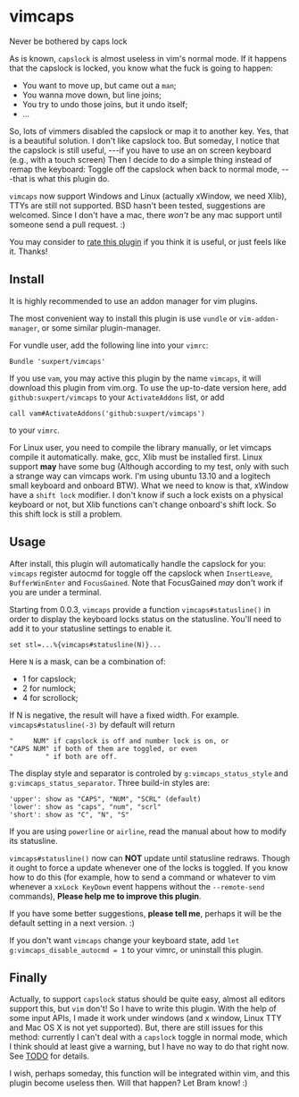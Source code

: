 vimcaps
=======

Never be bothered by caps lock

As is known, `capslock` is almost useless in vim's normal mode.
If it happens that the capslock is locked, you know what the fuck
is going to happen:
+   You want to move up, but came out a `man`;
+   You wanna move down, but line joins;
+   You try to undo those joins, but it undo itself;
+   ...

So, lots of vimmers disabled the capslock or map it to another key.
Yes, that is a beautiful solution. I don't like capslock too.
But someday, I notice that the capslock is still useful,
---if you have to use an on screen keyboard (e.g., with a touch screen)
Then I decide to do a simple thing instead of remap the keyboard:
Toggle off the capslock when back to normal mode,
---that is what this plugin do.

`vimcaps` now support Windows and Linux (actually xWindow, we need Xlib),
TTYs are still not supported.
BSD hasn't been tested, suggestions are welcomed.
Since I don't have a mac, there *won't* be any mac support until someone
send a pull request. :)

You may consider to [rate this plugin](http://www.vim.org/scripts/script.php?script_id=4834)
if you think it is useful, or just feels like it. Thanks!

## Install
It is highly recommended to use an addon manager for vim plugins.

The most convenient way to install this plugin is use `vundle` or
`vim-addon-manager`, or some similar plugin-manager.

For vundle user, add the following line into your `vimrc`:
```vim
Bundle 'suxpert/vimcaps'
```
If you use `vam`, you may active this plugin by the name `vimcaps`,
it will download this plugin from vim.org.
To use the up-to-date version here, add `github:suxpert/vimcaps` to your
`ActivateAddons` list, or add
```vim
call vam#ActivateAddons('github:suxpert/vimcaps')
```
to your `vimrc`.

For Linux user, you need to compile the library manually, or let vimcaps
compile it automatically. make, gcc, Xlib must be installed first.
Linux support **may** have some bug (Although according to my test,
only with such a strange way can vimcaps work.
I'm using ubuntu 13.10 and a logitech small keyboard and onboard BTW).
What we need to know is that, xWindow have a `shift lock` modifier.
I don't know if such a lock exists on a physical keyboard or not,
but Xlib functions can't change onboard's shift lock.
So this shift lock is still a problem.

## Usage
After install, this plugin will automatically handle the capslock
for you:
`vimcaps` register autocmd for toggle off the capslock when
`InsertLeave`, `BufferWinEnter` and `FocusGained`.
Note that FocusGained *may* don't work if you are under a terminal.

Starting from 0.0.3, `vimcaps` provide a function `vimcaps#statusline()`
in order to display the keyboard locks status on the statusline.
You'll need to add it to your statusline settings to enable it.
```vim
set stl=...%{vimcaps#statusline(N)}...
```
Here `N` is a mask, can be a combination of:
+ 1 for capslock;
+ 2 for numlock;
+ 4 for scrollock;

If N is negative, the result will have a fixed width. For example.
`vimcaps#statusline(-3)` by default will return
```
"     NUM" if capslock is off and number lock is on, or
"CAPS NUM" if both of them are toggled, or even
"        " if both are off.
```

The display style and separator is controled by `g:vimcaps_status_style`
and `g:vimcaps_status_separator`. Three build-in styles are:
```
'upper': show as "CAPS", "NUM", "SCRL" (default)
'lower': show as "caps", "num", "scrl"
'short': show as "C", "N", "S"
```

If you are using `powerline` or `airline`, read the manual about how to
modify its statusline.

`vimcaps#statusline()` now can **NOT** update until statusline redraws.
Though it ought to force a update whenever one of the locks is toggled.
If you know how to do this (for example, how to send a command or
whatever to vim whenever a `xxLock KeyDown` event happens without the
`--remote-send` commands), **Please help me to improve this plugin**.

If you have some better suggestions, **please tell me**, perhaps it
will be the default setting in a next version. :)

If you don't want `vimcaps` change your keyboard state,
add `let g:vimcaps_disable_autocmd = 1` to your vimrc,
or uninstall this plugin.

## Finally
Actually, to support `capslock` status should be quite easy, almost all
editors support this, but `vim` don't! So I have to write this plugin.
With the help of some input APIs, I made it work under windows
(and x window, Linux TTY and Mac OS X is not yet supported).
But, there are still issues for this
method: currently I can't deal with a `capslock` toggle in normal mode,
which I think should at least give a warning,
but I have no way to do that right now.
See [TODO](TODO.md) for details.

I wish, perhaps someday, this function will be integrated within vim,
and this plugin become useless then.
Will that happen? Let Bram know! :)

